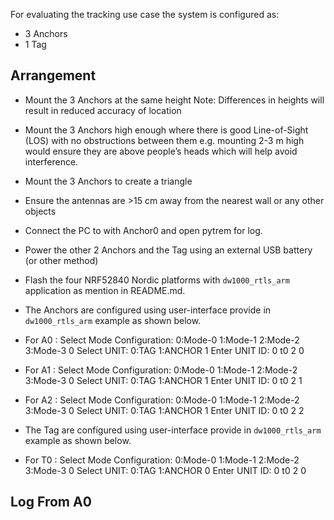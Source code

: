 For evaluating the tracking use case the system is configured as:
  * 3 Anchors
  * 1 Tag

## Arrangement
* Mount the 3 Anchors at the same height
  Note: Differences in heights will result in reduced accuracy of location
* Mount the 3 Anchors high enough where there is good Line-of-Sight (LOS) with no
obstructions between them e.g. mounting 2-3 m high would ensure they are above
people’s heads which will help avoid interference.
* Mount the 3 Anchors to create a triangle
* Ensure the antennas are >15 cm away from the nearest wall or any other objects
* Connect the PC to with Anchor0 and open pytrem for log.
* Power the other 2 Anchors and the Tag using an external USB battery (or other
method)


* Flash the four NRF52840 Nordic platforms with `dw1000_rtls_arm` application as mention in README.md. 
* The Anchors are configured using user-interface provide in `dw1000_rtls_arm` example as shown below.
* For A0 :
   	Select Mode Configuration:  0:Mode-0 1:Mode-1 2:Mode-2 3:Mode-3
	0
	Select UNIT: 0:TAG 1:ANCHOR
	1
	Enter UNIT ID: 0 t0 2
	0
* For A1 : 
	Select Mode Configuration:  0:Mode-0 1:Mode-1 2:Mode-2 3:Mode-3
	0
	Select UNIT: 0:TAG 1:ANCHOR
	1
	Enter UNIT ID: 0 t0 2
	1
* For A2 : 
	Select Mode Configuration:  0:Mode-0 1:Mode-1 2:Mode-2 3:Mode-3
	0
	Select UNIT: 0:TAG 1:ANCHOR
	1
	Enter UNIT ID: 0 t0 2
	2
* The Tag are configured using user-interface provide in `dw1000_rtls_arm` example as shown below.
* For T0 : 
	Select Mode Configuration:  0:Mode-0 1:Mode-1 2:Mode-2 3:Mode-3
	0
	Select UNIT: 0:TAG 1:ANCHOR
	0
	Enter UNIT ID: 0 t0 2
	0

## Log From A0
